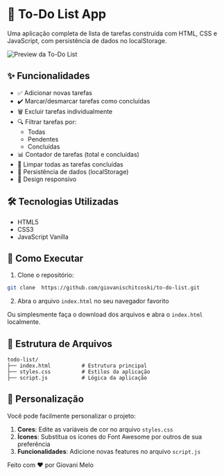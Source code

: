 
# 📝 To-Do List App

Uma aplicação completa de lista de tarefas construída com HTML, CSS e JavaScript, com persistência de dados no localStorage.

![Preview da To-Do List](https://github.com/user-attachments/assets/25850bc5-5799-4d20-8abe-212127969c18)


## ✨ Funcionalidades

- ✅ Adicionar novas tarefas
- ✔️ Marcar/desmarcar tarefas como concluídas
- 🗑️ Excluir tarefas individualmente
- 🔍 Filtrar tarefas por:
  - Todas
  - Pendentes
  - Concluídas
- 📊 Contador de tarefas (total e concluídas)
- 🧹 Limpar todas as tarefas concluídas
- 💾 Persistência de dados (localStorage)
- 📱 Design responsivo

## 🛠️ Tecnologias Utilizadas

- HTML5
- CSS3
- JavaScript Vanilla


## 🚀 Como Executar

1. Clone o repositório:
```bash
git clone  https://github.com/giovanischitcoski/to-do-list.git
```

2. Abra o arquivo `index.html` no seu navegador favorito

Ou simplesmente faça o download dos arquivos e abra o `index.html` localmente.

## 📂 Estrutura de Arquivos

```
todo-list/
├── index.html          # Estrutura principal
├── styles.css          # Estilos da aplicação
├── script.js           # Lógica da aplicação
```

## 🎨 Personalização

Você pode facilmente personalizar o projeto:

1. **Cores**: Edite as variáveis de cor no arquivo `styles.css`
2. **Ícones**: Substitua os ícones do Font Awesome por outros de sua preferência
3. **Funcionalidades**: Adicione novas features no arquivo `script.js`

Feito com ❤️ por Giovani Melo
